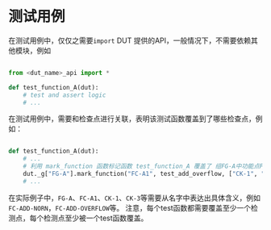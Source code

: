 
# 测试用例

在测试用例中，仅仅之需要`import` DUT 提供的API，一般情况下，不需要依赖其他模块，例如

```python

from <dut_name>_api import *

def test_function_A(dut):
    # test and assert logic
    # ...

```

在测试用例中，需要和检查点进行关联，表明该测试函数覆盖到了哪些检查点，例如：

```python

def test_function_A(dut):
    # ...
    # 利用 mark_function 函数标记函数 test_function_A 覆盖了 组FG-A中功能点FC-A1中的检查点CK-1和CK-3
    dut._g["FG-A"].mark_function("FC-A1", test_add_overflow, ["CK-1", "CK-3"])
    # ...
```

在实际例子中，`FG-A`、`FC-A1`、`CK-1`、`CK-3`等需要从名字中表达出具体含义，例如 `FC-ADD-NORN`，`FC-ADD-OVERFLOW`等。
注意，每个test函数都需要覆盖至少一个检测点，每个检测点至少被一个test函数覆盖。
